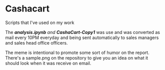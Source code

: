 # Cashacart
Scripts that I've used on my work

The <em>**analysis.ipynb** and **CashaCart-Copy1**</em> was use and was converted as mail every 10PM everyday and being sent automatically to sales managers and sales head office officers.

The meme is intentional to promote some sort of humor on the report. There's a sample.png on the repository to give you an idea on what it should look when it was receive on email.

